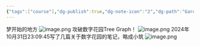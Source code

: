 ```yaml
---
{"tags":["course"],"dg-publish":true,"dg-note-icon":"2","dg-path":"Garden Management/Tangerine Course.md","permalink":"/Garden Management/Tangerine Course/","dgPassFrontmatter":true,"noteIcon":"2","created":"2024-10-29T20:26:15.897+08:00","updated":"2024-10-31T23:13:40.451+08:00"}
---
```



梦开始的地方
![image.png](https://obsidian-1330151501.cos.ap-beijing.myqcloud.com/pic/202410261258760.png)
攻破数字花园Tree Graph！
![image.png](https://obsidian-1330151501.cos.ap-beijing.myqcloud.com/pic/202410281435231.png)
2024年10月31日23:09:45写了几篇关于数字花园的笔记，略成小筑
![image.png](https://obsidian-1330151501.cos.ap-beijing.myqcloud.com/pic/202410312309556.png)
